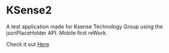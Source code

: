 # KSense2
A test application made for Ksense Technology Group using the jsonPlaceHolder API. Mobile first reWork.

Check it out <a href="https://jamesonarnett.github.io/KSense2/" alt="mobile first design complete">Here </a>
